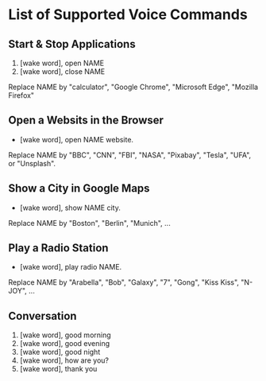 List of Supported Voice Commands
================================

Start & Stop Applications
-------------------------
1. [wake word], open NAME
2. [wake word], close NAME

Replace NAME by "calculator", "Google Chrome", "Microsoft Edge", "Mozilla Firefox"


Open a Websits in the Browser
-----------------------------
* [wake word], open NAME website.

Replace NAME by "BBC", "CNN", "FBI", "NASA", "Pixabay", "Tesla", "UFA", or "Unsplash".


Show a City in Google Maps
--------------------------
* [wake word], show NAME city.

Replace NAME by "Boston", "Berlin", "Munich", ...


Play a Radio Station
--------------------
* [wake word], play radio NAME.

Replace NAME by "Arabella", "Bob", "Galaxy", "7", "Gong", "Kiss Kiss", "N-JOY", ...


Conversation
------------
1. [wake word], good morning
2. [wake word], good evening
3. [wake word], good night
4. [wake word], how are you?
5. [wake word], thank you
